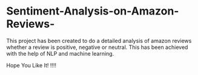 # Sentiment-Analysis-on-Amazon-Reviews-
This project has been created to do a detailed analysis of amazon reviews whether a review is positive, negative or neutral.
This has been achieved with the help of NLP and machine learning.


Hope You Like It!  !!!! 
